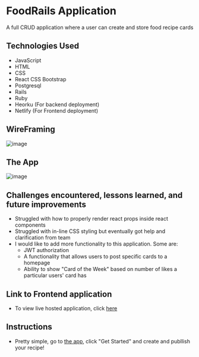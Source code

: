 # FoodRails Application

A full CRUD application where a user can create and store food recipe cards

## Technologies Used
- JavaScript
- HTML
- CSS
- React CSS Bootstrap
- Postgresql
- Rails
- Ruby
- Heorku (For backend deployment)
- Netlify (For Frontend deployment)


## WireFraming

![image](https://user-images.githubusercontent.com/72947001/124055847-45b50d00-d9ea-11eb-8177-6f43d6cb0910.png)


## The App 

![image](https://user-images.githubusercontent.com/72947001/124055938-71d08e00-d9ea-11eb-8975-746781ec6cea.png)

## Challenges encountered, lessons learned, and future improvements

- Struggled with how to properly render react props inside react components 
- Struggled with in-line CSS styling but eventually got help and clarification from team 
- I would like to add more functionality to this application. Some are: 
    - JWT authorization 
    - A functionality that allows users to post specific cards to a homepage
    - Ability to show "Card of the Week" based on number of likes a particular users' card has 


## Link to Frontend application 

- To view live hosted application, click  [here](https://foodrails.netlify.app/)

## Instructions 

- Pretty simple, go to [the app](https://foodrails.netlify.app/), click "Get Started" and create and publlish your recipe!

